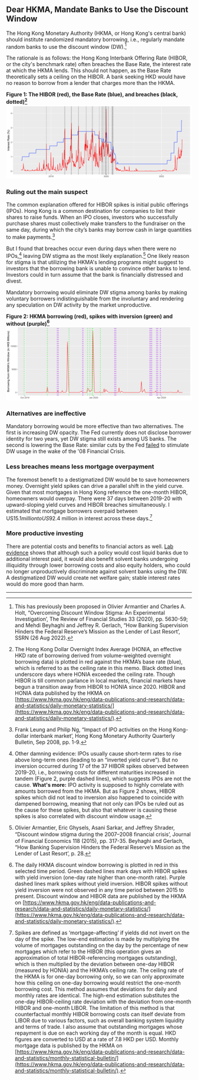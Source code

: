 ## Dear HKMA, Mandate Banks to Use the Discount Window
The Hong Kong Monetary Authority (HKMA, or Hong Kong's central bank) should institute randomized mandatory borrowing, i.e., regularly mandate random banks to use the discount window (DW).[^1]

The rationale is as follows: the Hong Kong Interbank Offering Rate (HIBOR, or the city's benchmark rate) often breaches the Base Rate, the interest rate at which the HKMA lends. This should not happen, as the Base Rate theoretically sets a ceiling on the HIBOR. A bank seeking HKD would have no reason to borrow from a lender that charges more than the HKMA.

**Figure 1: The HIBOR (red), the Base Rate (blue), and breaches (black, dotted)[^2]**
<img src="images/thumbnail_dw_1.png?raw=true"/>

### Ruling out the main suspect
The common explanation offered for HIBOR spikes is initial public offerings (IPOs). Hong Kong is a common destination for companies to list their shares to raise funds. When an IPO closes, investors who successfully purchase shares must collectively make transfers to the fundraiser on the same day, during which the city’s banks may borrow cash in large quantities to make payments.[^3]

But I found that breaches occur even during days when there were no IPOs,[^4] leaving DW stigma as the most likely explanation.[^5] One likely reason for stigma is that utilizing the HKMA's lending programs might suggest to investors that the borrowing bank is unable to convince other banks to lend. Investors could in turn assume that the bank is financially distressed and divest.

Mandatory borrowing would eliminate DW stigma among banks by making voluntary borrowers indistinguishable from the involuntary and rendering any speculation on DW activity by the market unproductive.

**Figure 2: HKMA borrowing (red), spikes with inversion (green) and without (purple)[^6]**
<img src="images/thumbnail_dw_2.png?raw=true"/>

### Alternatives are ineffective
Mandatory borrowing would be more effective than two alternatives. The first is increasing DW opacity. The Fed currently does not disclose borrower identity for two years, yet DW stigma still exists among US banks. The second is lowering the Base Rate: similar cuts by the Fed [failed](https://www.sciencedirect.com/science/article/abs/pii/S0304405X15001452) to stimulate DW usage in the wake of the '08 Financial Crisis.

### Less breaches means less mortgage overpayment
The foremost benefit to a destigmatized DW would be to save homeowners money. Overnight yield spikes can drive a parallel shift in the yield curve. Given that most mortgages in Hong Kong reference the one-month HIBOR, homeowners would overpay. There were 37 days between 2019-20 with upward-sloping yield curves and HIBOR breaches simultaneously. I estimated that mortgage borrowers overpaid between US$15.1 million to US$92.4 million in interest across these days.[^7]

### More productive investing
There are potential costs and benefits to financial actors as well. [Lab evidence](https://academic.oup.com/rfs/article-abstract/33/12/5630/5835290?redirectedFrom=fulltext) shows that although such a policy would cost liquid banks due to additional interest paid, it would also benefit solvent banks undergoing illiquidity through lower borrowing costs and also equity holders, who could no longer unproductively discriminate against solvent banks using the DW. A destigmatized DW would create net welfare gain; stable interest rates would do more good than harm.

---

[^1]: This has previously been proposed in Olivier Armantier and Charles A. Holt, “Overcoming Discount Window Stigma: An Experimental Investigation’, The Review of Financial Studies 33 (2020), pp. 5630-59; and Mehdi Beyhaghi and Jeffrey R. Gerlach, “How Banking Supervision Hinders the Federal Reserve’s Mission as the Lender of Last Resort’, SSRN (26 Aug 2022).

[^2]: The Hong Kong Dollar Overnight Index Average (HONIA, an effective HKD rate of borrowing derived from volume-weighted overnight borrowing data) is plotted in red against the HKMA’s base rate (blue), which is referred to as the ceiling rate in this memo. Black dotted lines underscore days where HONIA exceeded the ceiling rate. Though HIBOR is till common parlance in local markets, financial markets have begun a transition away from HIBOR to HONIA since 2020. HIBOR and HONIA data published by the HKMA on [https://www.hkma.gov.hk/eng/data-publications-and-research/data-and-statistics/daily-monetary-statistics/](https://www.hkma.gov.hk/eng/data-publications-and-research/data-and-statistics/daily-monetary-statistics/).

[^3]: Frank Leung and Philip Ng, “Impact of IPO activities on the Hong Kong-dollar interbank market’, Hong Kong Monetary Authority Quarterly Bulletin, Sep 2008, pp. 1-9.

[^4]: Other damning evidence: IPOs usually cause short-term rates to rise above long-term ones (leading to an “inverted yield curve”). But no inversion occurred during 17 of the 37 HIBOR spikes observed between 2019-20, i.e., borrowing costs for different maturities increased in tandem (Figure 2, purple dashed lines), which suggests IPOs are not the cause. **What's more:** IPO activity is supposed to highly correlate with amounts borrowed from the HKMA. But as Figure 2 shows, HIBOR spikes which did not lead to inversion also happened to coincide with dampened borrowing, meaning that not only can IPOs be ruled out as the cause for these spikes, but also that whatever is causing these spikes is also correlated with discount window usage.

[^5]: Olivier Armantier, Eric Ghysels, Asani Sarkar, and Jeffrey Shrader, “Discount window stigma during the 2007–2008 ﬁnancial crisis’, Journal of Financial Economics 118 (2015), pp. 317-35. Beyhaghi and Gerlach, “How Banking Supervision Hinders the Federal Reserve’s Mission as the Lender of Last Resort’, p. 28.

[^6]: The daily HKMA discount window borrowing is plotted in red in this selected time period. Green dashed lines mark days with HIBOR spikes with yield inversion (one-day rate higher than one-month rate). Purple dashed lines mark spikes without yield inversion. HIBOR spikes without yield inversion were not observed in any time period between 2015 to present. Discount window and HIBOR data are published by the HKMA on [https://www.hkma.gov.hk/eng/data-publications-and-research/data-and-statistics/daily-monetary-statistics/](https://www.hkma.gov.hk/eng/data-publications-and-research/data-and-statistics/daily-monetary-statistics/).

[^7]: Spikes are defined as ‘mortgage-affecting’ if yields did not invert on the day of the spike. The low-end estimation is made by multiplying the volume of mortgages outstanding on the day by the percentage of new mortgages which refer to the HIBOR (this operation gives an approximation of total HIBOR-referencing mortgages outstanding), which is then multiplied by the deviation between one-day HIBOR (measured by HONIA) and the HKMA’s ceiling rate. The ceiling rate of the HKMA is for one-day borrowing only, so we can only approximate how this ceiling on one-day borrowing would restrict the one-month borrowing cost. This method assumes that deviations for daily and monthly rates are identical. The high-end estimation substitutes the one-day HIBOR-ceiling rate deviation with the deviation from one-month HIBOR and one-month LIBOR. The limitation of this method is that counterfactual monthly HIBOR borrowing costs can itself deviate from LIBOR due to various factors, such as overall banking system liquidity and terms of trade. I also assume that outstanding mortgages whose repayment is due on each working day of the month is equal. HKD figures are converted to USD at a rate of 7.8 HKD per USD. Monthly mortgage data is published by the HKMA on [https://www.hkma.gov.hk/eng/data-publications-and-research/data-and-statistics/monthly-statistical-bulletin/](https://www.hkma.gov.hk/eng/data-publications-and-research/data-and-statistics/monthly-statistical-bulletin/).
